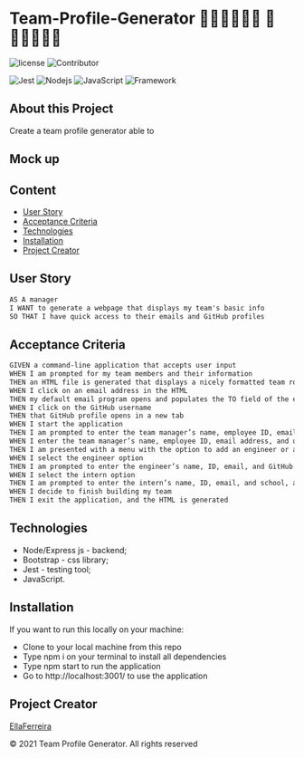 
# Team-Profile-Generator 👷🏻‍♂️👷🏿‍♀️ 🔴 👷🏽👷🏿‍♂️

![license](https://img.shields.io/github/license/EllaFerreira/Team-Profile-Generator)
![Contributor](https://img.shields.io/badge/Contributors-1-red.svg)
<!-- ![express](https://img.shields.io/badge/npm-expressJs-red.svg) -->
![Jest](https://img.shields.io/badge/AppWith-Jest-yellow.svg)
![Nodejs](https://img.shields.io/badge/AppWith-NodeJS-green.svg)
![JavaScript](https://img.shields.io/badge/AppWith-ExpressJS-green.svg)
![Framework](https://img.shields.io/badge/Framework-Bootstrap-yellow.svg)

## About this Project

Create a team profile generator able to 

## Mock up



## Content

- [User Story](#user-story)
- [Acceptance Criteria](#acceptance-criteria)
- [Technologies](#technologies)
- [Installation](#installation)
- [Project Creator](#project-creator)

## User Story

```md
AS A manager
I WANT to generate a webpage that displays my team's basic info
SO THAT I have quick access to their emails and GitHub profiles

```

## Acceptance Criteria

```md
GIVEN a command-line application that accepts user input
WHEN I am prompted for my team members and their information
THEN an HTML file is generated that displays a nicely formatted team roster based on user input
WHEN I click on an email address in the HTML
THEN my default email program opens and populates the TO field of the email with the address
WHEN I click on the GitHub username
THEN that GitHub profile opens in a new tab
WHEN I start the application
THEN I am prompted to enter the team manager’s name, employee ID, email address, and office number
WHEN I enter the team manager’s name, employee ID, email address, and office number
THEN I am presented with a menu with the option to add an engineer or an intern or to finish building my team
WHEN I select the engineer option
THEN I am prompted to enter the engineer’s name, ID, email, and GitHub username, and I am taken back to the menu
WHEN I select the intern option
THEN I am prompted to enter the intern’s name, ID, email, and school, and I am taken back to the menu
WHEN I decide to finish building my team
THEN I exit the application, and the HTML is generated

```

## Technologies

- Node/Express js - backend;
- Bootstrap - css library;
- Jest - testing tool;
- JavaScript.


## Installation

If you want to run this locally on your machine:

- Clone to your local machine from this repo
- Type npm i on your terminal to install all dependencies
- Type npm start to run the application
- Go to http://localhost:3001/ to use the application

## Project Creator

[EllaFerreira](https://github.com/EllaFerreira)

© 2021 Team Profile Generator. All rights reserved